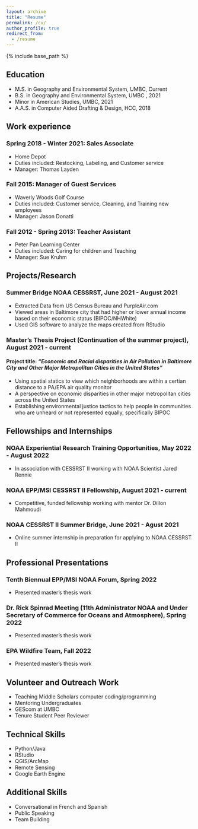 ```yaml
---
layout: archive
title: "Resume"
permalink: /cv/
author_profile: true
redirect_from:
  - /resume
---
```


{% include base_path %}

## Education

 *  M.S. in Geography and Environmental System, UMBC, Current
 *  B.S. in Geography and Environmental System, UMBC , 2021
 *  Minor in American Studies, UMBC, 2021
 *  A.A.S. in Computer Aided Drafting & Design, HCC, 2018

## Work experience

### Spring 2018 - Winter 2021: Sales Associate
  * Home Depot
  * Duties included: Restocking, Labeling, and Customer service
  * Manager: Thomas Layden

### Fall 2015: Manager of Guest Services
  * Waverly Woods Golf Course 
  * Duties included: Customer service, Cleaning, and Training new employees
  * Manager: Jason Donatti

### Fall 2012 - Spring 2013: Teacher Assistant
  * Peter Pan Learning Center
  * Duties included: Caring for children and Teaching
  * Manager: Sue Kruhm

## Projects/Research

### Summer Bridge NOAA CESSRST, June 2021 - August 2021
  * Extracted Data from US Census Bureau and PurpleAir.com
  * Viewed areas in Baltimore city that had higher or lower annual income based on their economic status (BIPOC/NHWhite)
  * Used GIS software to analyze the maps created from RStudio
### Master’s Thesis Project (Continuation of the summer project), August 2021 - current
  #### Project title: *“Economic and Racial disparities in Air Pollution in Baltimore City and Other Major Metropolitan Cities in the United States”*
  * Using spatial statics to view which neighborhoods are within a certian distance to a PA/EPA air quality monitor
  * A perspective on economic disparities in other major metropolitan cities across the United States
  * Establishing environmental justice tactics to help people in communities who are unheard or not represented equally, specifically BIPOC

## Fellowships and Internships

  ### NOAA Experiential Research Training Opportunities, May 2022 - August 2022
  * In association with CESSRST II working with NOAA Scientist Jared Rennie
  ###  NOAA EPP/MSI CESSRST II Fellowship, August 2021 - current
  * Competitive, funded fellowship working with mentor Dr. Dillon Mahmoudi
  ### NOAA CESSRST II  Summer Bridge, June 2021 - Agust 2021
  * Online summer internship in preparation for applying to NOAA CESSRST II
  
 ## Professional Presentations
 
 ### Tenth Biennual EPP/MSI NOAA Forum, Spring 2022
  * Presented master’s thesis work

 ### Dr. Rick Spinrad Meeting (11th Administrator NOAA and Under Secretary of Commerce for Oceans and Atmosphere), Spring 2022
  * Presented master’s thesis work

 ### EPA Wildfire Team, Fall 2022
  * Presented master’s thesis work

## Volunteer and Outreach Work
 
 * Teaching Middle Scholars computer coding/programming
 * Mentoring Undergraduates
 * GEScom at UMBC
 * Tenure Student Peer Reviewer
 
## Technical Skills

* Python/Java
* RStudio
* QGIS/ArcMap
* Remote Sensing
* Google Earth Engine

## Additional Skills

* Conversational in French and Spanish
* Public Speaking
* Team Building
